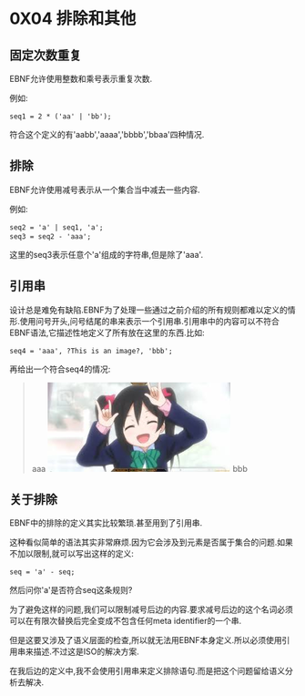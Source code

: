 # 0X04 排除和其他

## 固定次数重复

EBNF允许使用整数和乘号表示重复次数.

例如:

```EBNF
seq1 = 2 * ('aa' | 'bb');
```

符合这个定义的有'aabb','aaaa','bbbb','bbaa'四种情况.

## 排除

EBNF允许使用减号表示从一个集合当中减去一些内容.

例如:

```EBNF
seq2 = 'a' | seq1, 'a';
seq3 = seq2 - 'aaa';
```

这里的seq3表示任意个'a'组成的字符串,但是除了'aaa'.

## 引用串

设计总是难免有缺陷.EBNF为了处理一些通过之前介绍的所有规则都难以定义的情形.使用问号开头,问号结尾的串来表示一个引用串.引用串中的内容可以不符合EBNF语法,它描述性地定义了所有放在这里的东西.比如:

```EBNF
seq4 = 'aaa', ?This is an image?, 'bbb';
```

再给出一个符合seq4的情况:

>aaa
>![](../image/niconiconi.jpg)
>bbb

## 关于排除

EBNF中的排除的定义其实比较繁琐.甚至用到了引用串.

这种看似简单的语法其实非常麻烦.因为它会涉及到元素是否属于集合的问题.如果不加以限制,就可以写出这样的定义:

```EBNF
seq = 'a' - seq;
```

然后问你'a'是否符合seq这条规则?

为了避免这样的问题,我们可以限制减号后边的内容.要求减号后边的这个名词必须可以在有限次替换后完全变成不包含任何meta identifier的一个串.

但是这要又涉及了语义层面的检查,所以就无法用EBNF本身定义.所以必须使用引用串来描述.不过这是ISO的解决方案.

在我后边的定义中,我不会使用引用串来定义排除语句.而是把这个问题留给语义分析去解决.